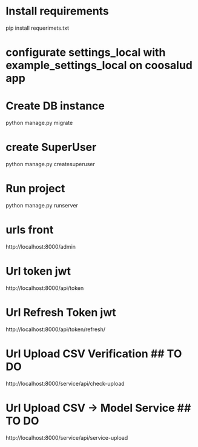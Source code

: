 # Install requirements
pip install requerimets.txt 

# configurate settings_local with example_settings_local on coosalud app

# Create DB instance
python manage.py migrate

# create SuperUser
python manage.py createsuperuser

# Run project
python manage.py runserver

# urls front
http://localhost:8000/admin

# Url token jwt
http://localhost:8000/api/token

# Url Refresh Token jwt
http://localhost:8000/api/token/refresh/

# Url Upload CSV Verification ## TO DO
http://localhost:8000/service/api/check-upload

# Url Upload CSV -> Model Service ## TO DO
http://localhost:8000/service/api/service-upload
